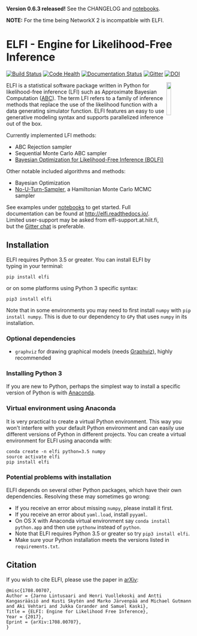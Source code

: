 **Version 0.6.3 released!** See the CHANGELOG and [notebooks](https://github.com/elfi-dev/notebooks).

**NOTE:** For the time being NetworkX 2 is incompatible with ELFI.

ELFI - Engine for Likelihood-Free Inference
===========================================

[![Build Status](https://travis-ci.org/elfi-dev/elfi.svg?branch=master)](https://travis-ci.org/elfi-dev/elfi)
[![Code Health](https://landscape.io/github/elfi-dev/elfi/dev/landscape.svg?style=flat)](https://landscape.io/github/elfi-dev/elfi/dev)
[![Documentation Status](https://readthedocs.org/projects/elfi/badge/?version=latest)](http://elfi.readthedocs.io/en/latest/?badge=latest)
[![Gitter](https://badges.gitter.im/elfi-dev/elfi.svg)](https://gitter.im/elfi-dev/elfi?utm_source=badge&utm_medium=badge&utm_campaign=pr-badge)
[![DOI](https://zenodo.org/badge/69855441.svg)](https://zenodo.org/badge/latestdoi/69855441)

<img src="https://cloud.githubusercontent.com/assets/1233418/20178983/6e22ee44-a75c-11e6-8345-5934b55b9dc6.png" width="15%" align="right"></img>

ELFI is a statistical software package written in Python for likelihood-free inference (LFI) such as Approximate 
Bayesian Computation ([ABC](https://en.wikipedia.org/wiki/Approximate_Bayesian_computation)). 
The term LFI refers to a family of inference methods that replace the use of the likelihood function with a data 
generating simulator function. ELFI features an easy to use generative modeling syntax and supports parallelized 
inference out of the box.

Currently implemented LFI methods:
- ABC Rejection sampler
- Sequential Monte Carlo ABC sampler
- [Bayesian Optimization for Likelihood-Free Inference (BOLFI)](http://jmlr.csail.mit.edu/papers/v17/15-017.html)

Other notable included algorithms and methods:
- Bayesian Optimization
- [No-U-Turn-Sampler](http://jmlr.org/papers/volume15/hoffman14a/hoffman14a.pdf), a Hamiltonian Monte Carlo MCMC sampler

See examples under [notebooks](https://github.com/elfi-dev/notebooks) to get started. Full
documentation can be found at http://elfi.readthedocs.io/. Limited user-support may be
asked from elfi-support.at.hiit.fi, but the 
[Gitter chat](https://gitter.im/elfi-dev/elfi?utm_source=share-link&utm_medium=link&utm_campaign=share-link) 
is preferable.


Installation
------------

ELFI requires Python 3.5 or greater. You can install ELFI by typing in your terminal:

```
pip install elfi
```
or on some platforms using Python 3 specific syntax:
```
pip3 install elfi
``` 

Note that in some environments you may need to first install `numpy` with 
`pip install numpy`. This is due to our dependency to `GPy` that uses `numpy` in its installation.

### Optional dependencies

- `graphviz` for drawing graphical models (needs [Graphviz](http://www.graphviz.org)), highly recommended


### Installing Python 3

If you are new to Python, perhaps the simplest way to install a specific version of Python
is with [Anaconda](https://www.continuum.io/downloads).

### Virtual environment using Anaconda

It is very practical to create a virtual Python environment. This way you won't interfere
with your default Python environment and can easily use different versions of Python
in different projects. You can create a virtual environment for ELFI using anaconda with:

```
conda create -n elfi python=3.5 numpy
source activate elfi
pip install elfi
```

### Potential problems with installation

ELFI depends on several other Python packages, which have their own dependencies. 
Resolving these may sometimes go wrong:
- If you receive an error about missing `numpy`, please install it first.
- If you receive an error about `yaml.load`, install `pyyaml`.
- On OS X with Anaconda virtual environment say `conda install python.app` and then use 
`pythonw` instead of `python`.
- Note that ELFI requires Python 3.5 or greater so try `pip3 install elfi`.
- Make sure your Python installation meets the versions listed in `requirements.txt`.


Citation
--------

If you wish to cite ELFI, please use the paper in [arXiv](https://arxiv.org/abs/1708.00707):

```
@misc{1708.00707,
Author = {Jarno Lintusaari and Henri Vuollekoski and Antti Kangasrääsiö and Kusti Skytén and Marko Järvenpää and Michael Gutmann and Aki Vehtari and Jukka Corander and Samuel Kaski},
Title = {ELFI: Engine for Likelihood Free Inference},
Year = {2017},
Eprint = {arXiv:1708.00707},
}
```
